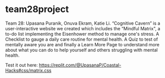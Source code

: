 # team28project
Team 28: Upasana Puranik, Onuva Ekram, Katie Li. “Cognitive Cavern” is a user-interactive website we created which includes the “Mindful Matrix", a to-do list implementing the Eisenhower method to manage one's stress. A Checklist to gauge a daily care routine for mental health. A Quiz to test of mentally aware you are and finally a Learn More Page to understand more about what you can do to help yourself and others struggling with mental health.

Test it out here: https://replit.com/@UpasanaP/Coastal-Hacks#css/matrix.css
